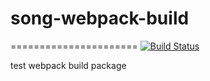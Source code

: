 # song-webpack-build 
======================
[![Build Status](https://travis-ci.org/SongPF/song-webpack-build.svg?branch=master)](https://travis-ci.org/SongPF/song-webpack-build)

test webpack build package
